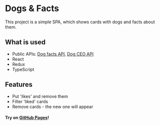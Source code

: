 # Dogs & Facts

This project is a simple SPA, which shows cards with dogs and facts about them.

## What is used

- Public APIs: [Dog facts API](https://github.com/DucNgn/Dog-Facts-API-v2), [Dog CEO API](https://github.com/ElliottLandsborough/dog-ceo-api)
- React
- Redux
- TypeScript

## Features

- Put 'likes' and remove them
- Filter 'liked' cards
- Remove cards - the new one will appear

#### Try on [GitHub Pages](https://solarlime.github.io/dogs-and-facts/)!